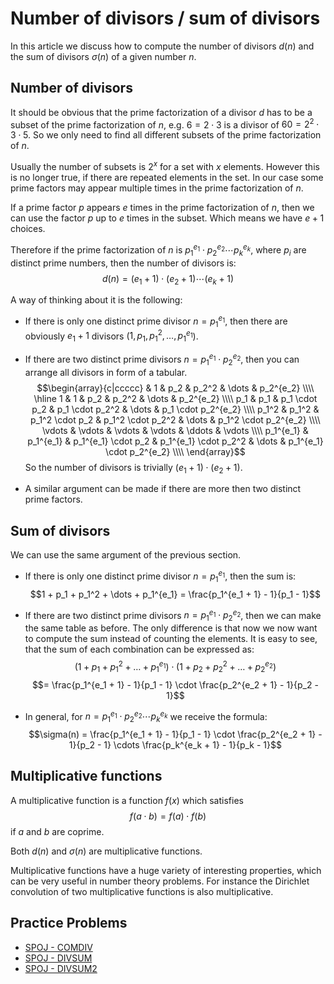 <!--?title Number of divisors / sum of divisors -->
# Number of divisors / sum of divisors

In this article we discuss how to compute the number of divisors $d(n)$ and the sum of divisors $\sigma(n)$ of a given number $n$.

## Number of divisors

It should be obvious that the prime factorization of a divisor $d$ has to be a subset of the prime factorization of $n$, e.g. $6 = 2 \cdot 3$ is a divisor of $60 = 2^2 \cdot 3 \cdot 5$.
So we only need to find all different subsets of the prime factorization of $n$.

Usually the number of subsets is $2^x$ for a set with $x$ elements.
However this is no longer true, if there are repeated elements in the set. In our case some prime factors may appear multiple times in the prime factorization of $n$.

If a prime factor $p$ appears $e$ times in the prime factorization of $n$, then we can use the factor $p$ up to $e$ times in the subset.
Which means we have $e+1$ choices.

Therefore if the prime factorization of $n$ is $p_1^{e_1} \cdot p_2^{e_2} \cdots p_k^{e_k}$, where $p_i$ are distinct prime numbers, then the number of divisors is:
$$d(n) = (e_1 + 1) \cdot (e_2 + 1) \cdots (e_k + 1)$$

A way of thinking about it is the following:

* If there is only one distinct prime divisor $n = p_1^{e_1}$, then there are obviously $e_1 + 1$ divisors ($1, p_1, p_1^2, \dots, p_1^{e_1}$).

* If there are two distinct prime divisors $n = p_1^{e_1} \cdot p_2^{e_2}$, then you can arrange all divisors in form of a tabular.
$$\begin{array}{c|ccccc}
& 1 & p_2 & p_2^2 & \dots & p_2^{e_2} \\\\
\hline
1 & 1 & p_2 & p_2^2 & \dots & p_2^{e_2} \\\\
p_1 & p_1 & p_1 \cdot p_2 & p_1 \cdot p_2^2 & \dots & p_1 \cdot p_2^{e_2} \\\\
p_1^2 & p_1^2 & p_1^2 \cdot p_2 & p_1^2 \cdot p_2^2 & \dots & p_1^2 \cdot p_2^{e_2} \\\\
\vdots & \vdots & \vdots & \vdots & \ddots & \vdots \\\\
p_1^{e_1} & p_1^{e_1} & p_1^{e_1} \cdot p_2 & p_1^{e_1} \cdot p_2^2 & \dots & p_1^{e_1} \cdot p_2^{e_2} \\\\
\end{array}$$
  So the number of divisors is trivially $(e_1 + 1) \cdot (e_2 + 1)$.

* A similar argument can be made if there are more then two distinct prime factors.

## Sum of divisors

We can use the same argument of the previous section.

* If there is only one distinct prime divisor $n = p_1^{e_1}$, then the sum is:
  $$1 + p_1 + p_1^2 + \dots + p_1^{e_1} = \frac{p_1^{e_1 + 1} - 1}{p_1 - 1}$$

* If there are two distinct prime divisors $n = p_1^{e_1} \cdot p_2^{e_2}$, then we can make the same table as before.
  The only difference is that now we now want to compute the sum instead of counting the elements.
  It is easy to see, that the sum of each combination can be expressed as:
  $$\left(1 + p_1 + p_1^2 + \dots + p_1^{e_1}\right) \cdot \left(1 + p_2 + p_2^2 + \dots + p_2^{e_2}\right)$$
  $$= \frac{p_1^{e_1 + 1} - 1}{p_1 - 1} \cdot \frac{p_2^{e_2 + 1} - 1}{p_2 - 1}$$

* In general, for $n = p_1^{e_1} \cdot p_2^{e_2} \cdots p_k^{e_k}$ we receive the formula:
  $$\sigma(n) = \frac{p_1^{e_1 + 1} - 1}{p_1 - 1} \cdot \frac{p_2^{e_2 + 1} - 1}{p_2 - 1} \cdots \frac{p_k^{e_k + 1} - 1}{p_k - 1}$$

## Multiplicative functions

A multiplicative function is a function $f(x)$ which satisfies
$$f(a \cdot b) = f(a) \cdot f(b)$$
if $a$ and $b$ are coprime.

Both $d(n)$ and $\sigma(n)$ are multiplicative functions.

Multiplicative functions have a huge variety of interesting properties, which can be very useful in number theory problems.
For instance the Dirichlet convolution of two multiplicative functions is also multiplicative.

## Practice Problems

  - [SPOJ - COMDIV](https://www.spoj.com/problems/COMDIV/)
  - [SPOJ - DIVSUM](https://www.spoj.com/problems/DIVSUM/)
  - [SPOJ - DIVSUM2](https://www.spoj.com/problems/DIVSUM2/)

